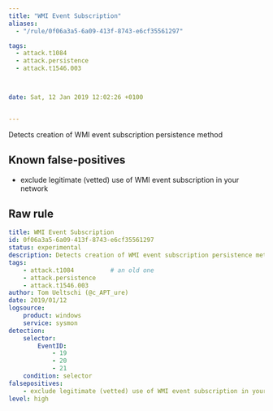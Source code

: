 ```yaml
---
title: "WMI Event Subscription"
aliases:
  - "/rule/0f06a3a5-6a09-413f-8743-e6cf35561297"

tags:
  - attack.t1084
  - attack.persistence
  - attack.t1546.003



date: Sat, 12 Jan 2019 12:02:26 +0100


---
```


Detects creation of WMI event subscription persistence method

<!--more-->


## Known false-positives

* exclude legitimate (vetted) use of WMI event subscription in your network




## Raw rule
```yaml
title: WMI Event Subscription
id: 0f06a3a5-6a09-413f-8743-e6cf35561297
status: experimental
description: Detects creation of WMI event subscription persistence method
tags:
    - attack.t1084          # an old one
    - attack.persistence
    - attack.t1546.003
author: Tom Ueltschi (@c_APT_ure)
date: 2019/01/12
logsource:
    product: windows
    service: sysmon
detection:
    selector:
        EventID:
            - 19
            - 20
            - 21
    condition: selector
falsepositives:
    - exclude legitimate (vetted) use of WMI event subscription in your network
level: high

```
